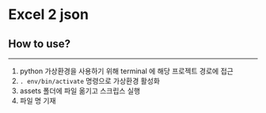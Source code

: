 # Excel 2 json

## How to use?
---
1. python 가상환경을 사용하기 위해 terminal 에 해당 프로젝트 경로에 접근
2. ```. env/bin/activate``` 명령으로 가상환경 활성화
3. assets 폴더에 파일 옮기고 스크립스 실행
4. 파일 명 기재
